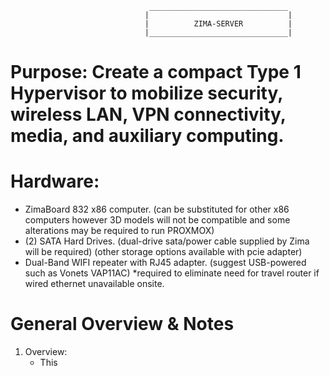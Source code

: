 
                                   _______________________________
                                  |                               |
                                  |          ZIMA-SERVER          |
                                  |_______________________________|
                                  

# Purpose:  Create a compact Type 1 Hypervisor to mobilize security, wireless LAN, VPN connectivity, media, and auxiliary computing.

# Hardware:
  - ZimaBoard 832 x86 computer. (can be substituted for other x86 computers however 3D models will not be compatible and some alterations
    may be required to run PROXMOX)
  - (2) SATA Hard Drives. (dual-drive sata/power cable supplied by Zima will be required) (other storage options available with pcie adapter)
  - Dual-Band WIFI repeater with RJ45 adapter. (suggest USB-powered such as Vonets VAP11AC) *required to eliminate need for travel router
    if wired ethernet unavailable onsite.

# General Overview & Notes
  1. Overview:
     - This 
